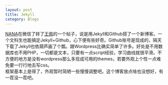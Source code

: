 ```yaml
---
layout: post
title: Jekyll 
category: Blogs
---
```

[NANA](http://nana.blog.paowang.net)在微信了转了[王佩](http://wangpei.me)的一个帖子，说是用Jekyll和Github搭了一个新博客。一个文科生也能搞定Jekyll+Github，心下便有些好奇。Github账号是现成的，隔天下载了Jekyll也依葫芦画了个瓢。跟Wordpress比确实简单了许多。好处是不用数据库也不用PHP，一切都是文本，只要有一点script经验，学习曲线就很平滑。不方便的地方是没有wordpress那么多现成可用的themes，若要外观上个性一点难免要一行行地去写css。<br
/>
框架基本上是得了，外观暂时简陋一些慢慢调整吧。这个博客放点啥也没想好，有一茬没一茬吧。
